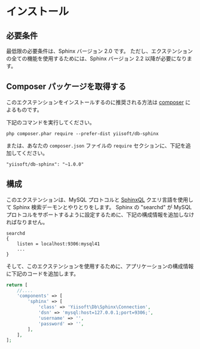 インストール
============

## 必要条件

最低限の必要条件は、Sphinx バージョン 2.0 です。
ただし、エクステンションの全ての機能を使用するためには、Sphinx バージョン 2.2 以降が必要になります。

## Composer パッケージを取得する

このエクステンションをインストールするのに推奨される方法は [composer](https://getcomposer.org/download/) によるものです。

下記のコマンドを実行してください。

```
php composer.phar require --prefer-dist yiisoft/db-sphinx
```

または、あなたの `composer.json` ファイルの `require` セクションに、下記を追加してください。

```
"yiisoft/db-sphinx": "~1.0.0"
```

## 構成

このエクステンションは、MySQL プロトコルと [SphinxQL](https://sphinxsearch.com/docs/current.html#sphinxql) クエリ言語を使用して Sphinx 検索デーモンとやりとりをします。
Sphinx の "searchd" が MySQL プロトコルをサポートするように設定するために、下記の構成情報を追加しなければなりません。

```
searchd
{
    listen = localhost:9306:mysql41
    ...
}
```

そして、このエクステンションを使用するために、アプリケーションの構成情報に下記のコードを追加します。

```php
return [
    //....
    'components' => [
        'sphinx' => [
            'class' => 'Yiisoft\Db\Sphinx\Connection',
            'dsn' => 'mysql:host=127.0.0.1;port=9306;',
            'username' => '',
            'password' => '',
        ],
    ],
];
```
